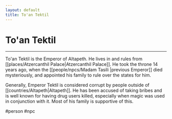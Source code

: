 ```yaml
---
layout: default
title: To'an Tektil
---
```


# To'an Tektil

---

To'an Tektil is the Emperor of Altapeth. He lives in and rules from [[places/Atzercanthil Palace|Atzercanthil Palace]]. He took the throne 14 years ago, when the [[people/npcs/Madam Tasili |previous Emperor]] died mysteriously, and appointed his family to rule over the states for him.

Generally, Emperor Tektil is considered corrupt by people outside of [[countries/Altapeth|Altapeth]]. He has been accused of taking bribes and is well known for having drug users killed, especially when magic was used in conjunction with it. Most of his family is supportive of this.

#person #npc
